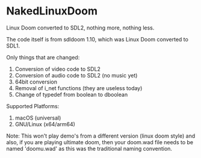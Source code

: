 # NakedLinuxDoom
Linux Doom converted to SDL2, nothing more, nothing less.

The code itself is from sdldoom 1.10, which was Linux Doom converted to SDL1.

Only things that are changed:

1. Conversion of video code to SDL2
2. Conversion of audio code to SDL2 (no music yet)
3. 64bit conversion
4. Removal of i_net functions (they are useless today)
5. Change of typedef from boolean to dboolean

Supported Platforms:

1. macOS (universal)
2. GNU/Linux (x64/arm64)

Note: This won't play demo's from a different version (linux doom style) and also, if you are playing ultimate doom, then your doom.wad file needs to be named 'doomu.wad' as this was the traditional naming convention.
